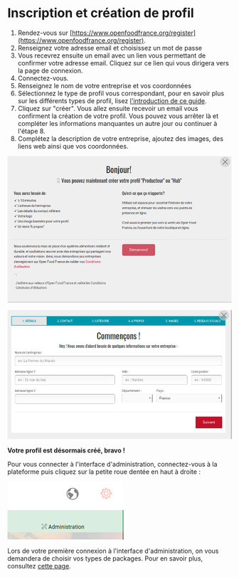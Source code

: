 # Inscription et création de profil

1. Rendez-vous sur [https://www.openfoodfrance.org/register](https://www.openfoodfrance.org/register). 
2. Renseignez votre adresse email et choisissez un mot de passe
3. Vous recevrez ensuite un email avec un lien vous permettant de confirmer votre adresse email. Cliquez sur ce lien qui vous dirigera vers la page de connexion.
4. Connectez-vous.
5. Renseignez le nom de votre entreprise et vos coordonnées
6. Sélectionnez le type de profil vous correspondant, pour en savoir plus sur les différents types de profil, lisez [l'introduction de ce guide](https://ofnuserguidefr.gitbook.io/guide-utilisateur-open-food-france).
7. Cliquez sur "créer". Vous allez ensuite recevoir un email vous confirment la création de votre profil. Vous pouvez vous arrêter là et compléter les informations manquantes un autre jour ou continuer à l'étape 8.
8. Complétez la description de votre entreprise, ajoutez des images, des liens web ainsi que vos coordonnées.

![](../.gitbook/assets/image%20%281%29.png)



![](../.gitbook/assets/image%20%283%29.png)

**Votre profil est désormais créé, bravo !**

Pour vous connecter à l'interface d'administration, connectez-vous à la plateforme puis cliquez sur la petite roue dentée en haut à droite : 

![](../.gitbook/assets/image%20%2843%29.png)

Lors de votre première connexion à l'interface d'administration, on vous demandera de choisir vos types de packages. Pour en savoir plus, consultez [cette page](types-de-package.md).

